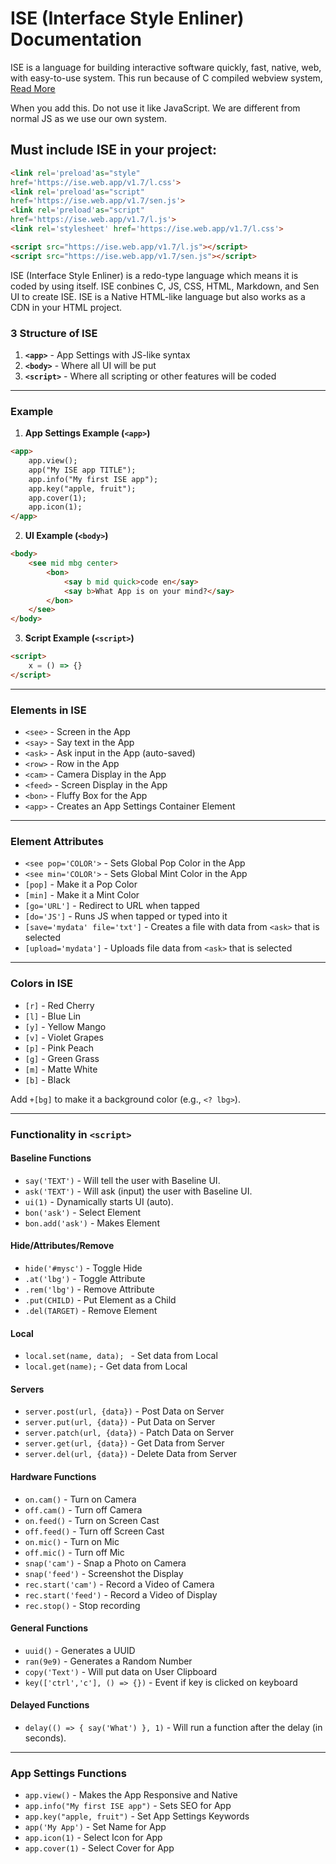
# ISE (Interface Style Enliner) Documentation

ISE is a language for building interactive software quickly, fast, native, web, with easy-to-use system. 
This run because of C compiled webview system, [Read More](webview.md)

When you add this. Do not use it like JavaScript. We are different from normal JS as we use our own system.

## Must include ISE in your project:
```html
<link rel='preload'as="style"
href='https://ise.web.app/v1.7/l.css'>
<link rel='preload'as="script"
href='https://ise.web.app/v1.7/sen.js'>
<link rel='preload'as="script"
href='https://ise.web.app/v1.7/l.js'>
<link rel='stylesheet' href='https://ise.web.app/v1.7/l.css'>

<script src="https://ise.web.app/v1.7/l.js"></script>
<script src="https://ise.web.app/v1.7/sen.js"></script> 

```

ISE (Interface Style Enliner) is a redo-type language which means it is coded by using itself. ISE conbines C, JS, CSS, HTML, Markdown, and Sen UI to create ISE. ISE is a Native HTML-like language but also works as a CDN in your HTML project.

### 3 Structure of ISE

1. **`<app>`** - App Settings with JS-like syntax
2. **`<body>`** - Where all UI will be put
3. **`<script>`** - Where all scripting or other features will be coded

---

### Example

1. **App Settings Example (`<app>`)**
```html
<app>
    app.view();
    app("My ISE app TITLE");
    app.info("My first ISE app");
    app.key("apple, fruit");
    app.cover(1);
    app.icon(1);
</app>
```

2. **UI Example (`<body>`)**
```html
<body>
    <see mid mbg center>
        <bon>
            <say b mid quick>code en</say>
            <say b>What App is on your mind?</say>
        </bon>
    </see>
</body>
```

3. **Script Example (`<script>`)**
```html
<script>
    x = () => {}
</script>
```

---

### Elements in ISE

- `<see>` - Screen in the App
- `<say>` - Say text in the App
- `<ask>` - Ask input in the App (auto-saved)
- `<row>` - Row in the App
- `<cam>` - Camera Display in the App
- `<feed>` - Screen Display in the App
- `<bon>` - Fluffy Box for the App
- `<app>` - Creates an App Settings Container Element

---

### Element Attributes

- `<see pop='COLOR'>` - Sets Global Pop Color in the App
- `<see min='COLOR'>` - Sets Global Mint Color in the App
- `[pop]` - Make it a Pop Color
- `[min]` - Make it a Mint Color
- `[go='URL']` - Redirect to URL when tapped
- `[do='JS']` - Runs JS when tapped or typed into it
- `[save='mydata' file='txt']` - Creates a file with data from `<ask>` that is selected
- `[upload='mydata']` - Uploads file data from `<ask>` that is selected

---

### Colors in ISE

- `[r]` - Red Cherry
- `[l]` - Blue Lin
- `[y]` - Yellow Mango
- `[v]` - Violet Grapes
- `[p]` - Pink Peach
- `[g]` - Green Grass
- `[m]` - Matte White
- `[b]` - Black

Add `+[bg]` to make it a background color (e.g., `<? lbg>`).

---

### Functionality in `<script>`

#### Baseline Functions
- `say('TEXT')` - Will tell the user with Baseline UI.
- `ask('TEXT')` - Will ask (input) the user with Baseline UI.
- `ui(1)` - Dynamically starts UI (auto).
- `bon('ask')` - Select Element
- `bon.add('ask')` - Makes Element

#### Hide/Attributes/Remove
- `hide('#mysc')` - Toggle Hide
- `.at('lbg')` - Toggle Attribute
- `.rem('lbg')` - Remove Attribute
- `.put(CHILD)` - Put Element as a Child
- `.del(TARGET)` - Remove Element

#### Local 
- `local.set(name, data); ` - Set data from Local
- `local.get(name);` - Get data from Local

#### Servers
- `server.post(url, {data})` - Post Data on Server
- `server.put(url, {data})` - Put Data on Server
- `server.patch(url, {data})` - Patch Data on Server
- `server.get(url, {data})` - Get Data from Server
- `server.del(url, {data})` - Delete Data from Server

#### Hardware Functions
- `on.cam()` - Turn on Camera
- `off.cam()` - Turn off Camera
- `on.feed()` - Turn on Screen Cast
- `off.feed()` - Turn off Screen Cast
- `on.mic()` - Turn on Mic
- `off.mic()` - Turn off Mic
- `snap('cam')` - Snap a Photo on Camera
- `snap('feed')` - Screenshot the Display
- `rec.start('cam')` - Record a Video of Camera
- `rec.start('feed')` - Record a Video of Display
- `rec.stop()` - Stop recording

#### General Functions
- `uuid()` - Generates a UUID
- `ran(9e9)` - Generates a Random Number
- `copy('Text')` - Will put data on User Clipboard
- `key(['ctrl','c'], () => {})` - Event if key is clicked on keyboard

#### Delayed Functions
- `delay(() => { say('What') }, 1)` - Will run a function after the delay (in seconds).

---

### App Settings Functions

- `app.view()` - Makes the App Responsive and Native
- `app.info("My first ISE app")` - Sets SEO for App
- `app.key("apple, fruit")` - Set App Settings Keywords
- `app('My App')` - Set Name for App
- `app.icon(1)` - Select Icon for App
- `app.cover(1)` - Select Cover for App
